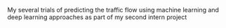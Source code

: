 My several trials of predicting the traffic flow using machine learning and deep learning approaches as part of my second intern project

